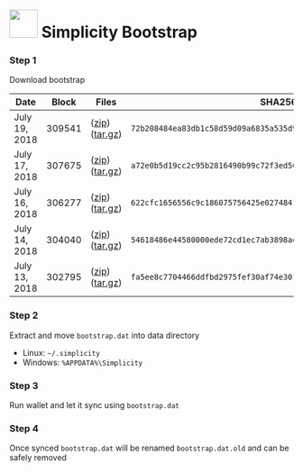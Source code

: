 # <img src="https://i.imgur.com/EVMMO6N.jpg" width="50"> Simplicity Bootstrap

### Step 1
Download bootstrap

| Date  | Block | Files | SHA256 |
| --- | --- | --- | --- |
| July 19, 2018 | 309541 | ([zip](https://transfer.sh/sCpSK/bootstrap.zip)) ([tar.gz](https://transfer.sh/11WWTn/bootstrap.tar.gz)) | `72b208484ea83db1c58d59d09a6835a535d9fc85f6b2815204ce9c4bfc45e3b5` |
| July 17, 2018 | 307675 | ([zip](https://transfer.sh/ZNSCN/bootstrap.zip)) ([tar.gz](https://transfer.sh/IvZQt/bootstrap.tar.gz)) | `a72e0b5d19cc2c95b2816490b99c72f3ed56375935b66e9b10d77dfc3be7e5d9` |
| July 16, 2018 | 306277 | ([zip](https://transfer.sh/kbzcp/bootstrap.zip)) ([tar.gz](https://transfer.sh/QSBNo/bootstrap.tar.gz)) | `622cfc1656556c9c186075756425e027484152bacf53bd39375c75c01d3b1416` |
| July 14, 2018 | 304040 | ([zip](https://transfer.sh/11qQGb/bootstrap.zip)) ([tar.gz](https://transfer.sh/11GACs/bootstrap.tar.gz)) | `54618486e44580000ede72cd1ec7ab3898ae790b35be101b65aa3bb748c4533b` |
| July 13, 2018 | 302795 | ([zip](https://transfer.sh/11jb4B/bootstrap.zip)) ([tar.gz](https://transfer.sh/KFJfM/bootstrap.tar.gz)) | `fa5ee8c7704466ddfbd2975fef30af74e3019fb03c976189ee47ed35a66837dc` |

### Step 2
Extract and move `bootstrap.dat` into data directory

* Linux: `~/.simplicity`
* Windows: `%APPDATA%\Simplicity`

### Step 3
Run wallet and let it sync using `bootstrap.dat`

### Step 4
Once synced `bootstrap.dat` will be renamed `bootstrap.dat.old` and can be safely removed
